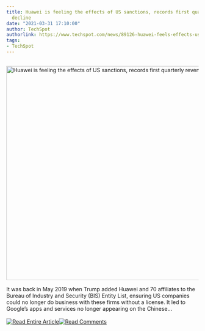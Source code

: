 ```yaml
---
title: Huawei is feeling the effects of US sanctions, records first quarterly revenue
  decline
date: "2021-03-31 17:10:00"
author: TechSpot
authorlink: https://www.techspot.com/news/89126-huawei-feels-effects-us-sanctions-records-first-quarterly.html
tags:
- TechSpot
---
```

<a href="https://www.techspot.com/news/89126-huawei-feels-effects-us-sanctions-records-first-quarterly.html" target="_blank"><img src="https://static.techspot.com/images2/news/ts3_thumbs/2021/03/2021-03-31-ts3_thumbs-4a3.jpg" width="800" height="560" style="padding: 15px 0" title="Huawei is feeling the effects of US sanctions, records first quarterly revenue decline" /></a><br />It was back in May 2019 when Trump added Huawei and 70 affiliates to the Bureau of Industry and Security (BIS) Entity List, ensuring US companies could no longer do business with these firms without a license. It led to Google’s apps and services no longer appearing on the Chinese...<br /><br /><a href="https://www.techspot.com/news/89126-huawei-feels-effects-us-sanctions-records-first-quarterly.html"><img src="https://static.techspot.com/images/rss/rss_buttons_01.png" border="0" alt="Read Entire Article" /></a><a href="https://www.techspot.com/news/89126-huawei-feels-effects-us-sanctions-records-first-quarterly.html#comments"><img src="https://static.techspot.com/images/rss/rss_buttons_02.png" border="0" alt="Read Comments" /></a><br /><br />